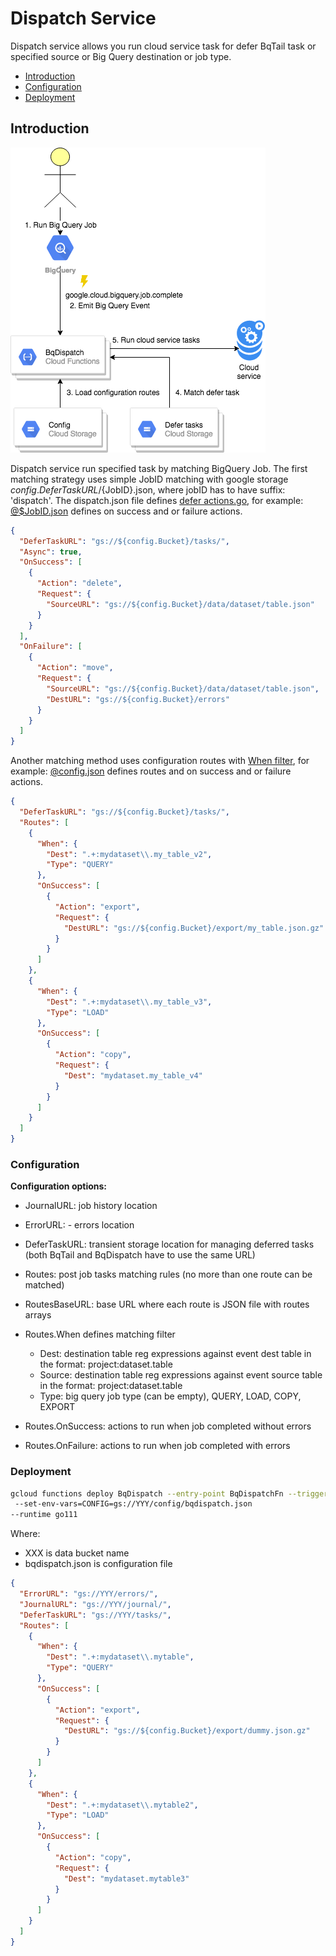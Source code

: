 # Dispatch Service

Dispatch service allows you run cloud service task for defer BqTail task or specified source or Big Query destination or job type.
  
- [Introduction](#introduction)
- [Configuration](#configuration)
- [Deployment](#deployment)

## Introduction 

![BqDispatch](../images/dispatch.png)  


Dispatch service run specified task by matching BigQuery Job.
The first matching strategy uses simple JobID matching with google storage ${config.DeferTaskURL}/${JobID}.json, where
jobID has to have suffix: 'dispatch'. The dispatch.json file defines [defer actions.go](../task/actions.go),
for example: [@$JobID.json](usage/dispatch.json) defines on success and or failure actions.

```json
{
  "DeferTaskURL": "gs://${config.Bucket}/tasks/",
  "Async": true,
  "OnSuccess": [
    {
      "Action": "delete",
      "Request": {
        "SourceURL": "gs://${config.Bucket}/data/dataset/table.json"
      }
    }
  ],
  "OnFailure": [
    {
      "Action": "move",
      "Request": {
        "SourceURL": "gs://${config.Bucket}/data/dataset/table.json",
        "DestURL": "gs://${config.Bucket}/errors"
      }
    }
  ]
}
``` 



Another matching method uses configuration routes with [When filter](config/filter.go), 
for example: [@config.json](usage/config.json) defines routes and on success and or failure actions.

```json
{
  "DeferTaskURL": "gs://${config.Bucket}/tasks/",
  "Routes": [
    {
      "When": {
        "Dest": ".+:mydataset\\.my_table_v2",
        "Type": "QUERY"
      },
      "OnSuccess": [
        {
          "Action": "export",
          "Request": {
            "DestURL": "gs://${config.Bucket}/export/my_table.json.gz"
          }
        }
      ]
    },
    {
      "When": {
        "Dest": ".+:mydataset\\.my_table_v3",
        "Type": "LOAD"
      },
      "OnSuccess": [
        {
          "Action": "copy",
          "Request": {
            "Dest": "mydataset.my_table_v4"
          }
        }
      ]
    }
  ]
}
``` 


### Configuration

**Configuration options:**

- JournalURL: job history location 
- ErrorURL: - errors location
- DeferTaskURL: transient storage location for managing deferred tasks (both BqTail and BqDispatch have to use the same URL) 
- Routes: post job tasks matching rules (no more than one route can be matched)
- RoutesBaseURL: base URL where each route is JSON file with routes arrays

- Routes.When defines matching filter 
    - Dest: destination table reg expressions against event dest table in the format: project:dataset.table
    - Source: destination table reg expressions against event source table in the format: project:dataset.table
    - Type: big query job type (can be empty), QUERY, LOAD, COPY, EXPORT
    
- Routes.OnSuccess: actions to run when job completed without errors
- Routes.OnFailure: actions to run when job completed with errors

### Deployment

```bash
gcloud functions deploy BqDispatch --entry-point BqDispatchFn --trigger-resource projects/MY_PROJECT_ID/jobs/{jobId} --trigger-event google.cloud.bigquery.job.complete  \n
 --set-env-vars=CONFIG=gs://YYY/config/bqdispatch.json
--runtime go111
```

Where:
- XXX is data bucket name
- bqdispatch.json is configuration file
```json
{
  "ErrorURL": "gs://YYY/errors/",
  "JournalURL": "gs://YYY/journal/",
  "DeferTaskURL": "gs://YYY/tasks/",
  "Routes": [
    {
      "When": {
        "Dest": ".+:mydataset\\.mytable",
        "Type": "QUERY"
      },
      "OnSuccess": [
        {
          "Action": "export",
          "Request": {
            "DestURL": "gs://${config.Bucket}/export/dummy.json.gz"
          }
        }
      ]
    },
    {
      "When": {
        "Dest": ".+:mydataset\\.mytable2",
        "Type": "LOAD"
      },
      "OnSuccess": [
        {
          "Action": "copy",
          "Request": {
            "Dest": "mydataset.mytable3"
          }
        }
      ]
    }
  ]
}

```

